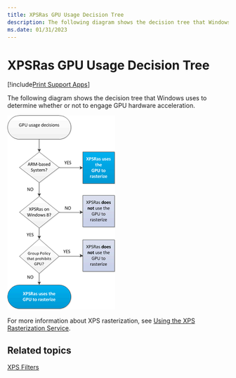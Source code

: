 ```yaml
---
title: XPSRas GPU Usage Decision Tree
description: The following diagram shows the decision tree that Windows uses to determine whether or not to engage GPU hardware acceleration.
ms.date: 01/31/2023
---
```


# XPSRas GPU Usage Decision Tree

[!include[Print Support Apps](../includes/print-support-apps.md)]

The following diagram shows the decision tree that Windows uses to determine whether or not to engage GPU hardware acceleration.

![xpsras gpu usage decision tree.](images/xpsras-tree.png)

For more information about XPS rasterization, see [Using the XPS Rasterization Service](using-the-xps-rasterization-service.md).

## Related topics

[XPS Filters](xps-filters.md)  
